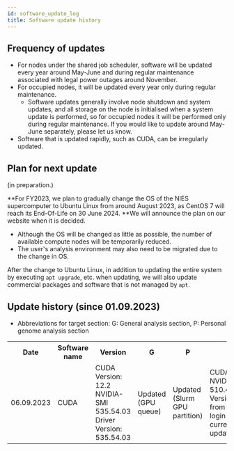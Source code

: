 ```yaml
---
id: software_update_log
title: Software update history
---
```



## Frequency of updates

- For nodes under the shared job scheduler, software will be updated every year around May-June and during regular maintenance associated with legal power outages around November.
- For occupied nodes, it will be updated every year only during regular maintenance.
    - Software updates generally involve node shutdown and system updates, and all storage on the node is initialised when a system update is performed, so for occupied nodes it will be performed only during regular maintenance. If you would like to update around May-June separately, please let us know.
- Software that is updated rapidly, such as CUDA, can be irregularly updated.


## Plan for next update

(in preparation.)

**For FY2023, we plan to gradually change the OS of the NIES supercomputer to Ubuntu Linux from around August 2023, as CentOS 7 will reach its End-Of-Life on 30 June 2024. **We will announce the plan on our website when it is decided.
- Although the OS will be changed as little as possible, the number of available compute nodes will be temporarily reduced.
- The user's analysis environment may also need to be migrated due to the change in OS.


After the change to Ubuntu Linux, in addition to updating the entire system by executing `apt upgrade`, etc. when updating, we will also update commercial packages and software that is not managed by `apt`. 




## Update history (since 01.09.2023)

- Abbreviations for target section: G: General analysis section, P: Personal genome analysis section

<table>
<tr>
<th>Date</th>
<th>Software name</th>
<th>Version</th>
<th width="100">G</th>
<th width="100">P</th>
<th>Notes</th>
</tr>
<tr>
<td>06.09.2023</td>
<td>CUDA</td>
<td>CUDA Version: 12.2         NVIDIA-SMI 535.54.03    Driver Version: 535.54.03</td>
<td>Updated (GPU queue)</td>
<td>Updated (Slurm GPU partition)</td>
<td>CUDA Version: 11.6       NVIDIA-SMI 510.47.03    Driver Version: updated from 510.47.03; GPU login nodes are currently being updated(06.09.2023)</td>
</tr>

</table>
